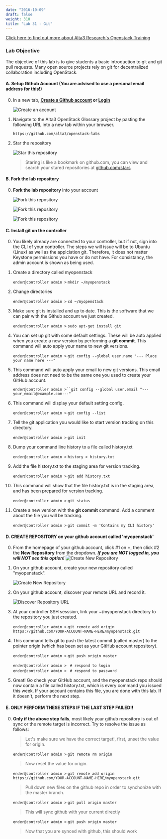 ```yaml
---
date: "2016-10-09"
draft: false
weight: 310 
title: "Lab 31 - Git"
---
```

[Click here to find out more about Alta3 Research's Openstack Training](https://alta3.com/courses/openstack)

### Lab Objective

The objective of this lab is to give students a basic introduction to git and git pull requests.  Many open source projects rely on git for decentralized collaboration including OpenStack.

#### A. Setup Github Account (You are advised to use a personal email address for this!)

0. In a new tab, **[Create a Github account](https://github.com/join) or [Login](https://github.com/login)**

    ![Create an account](https://i.imgur.com/uTDaD5s.png)

0. Navigate to the Alta3 OpenStack Glossary project by pasting the following URL into a new tab within your browser.

    `https://github.com/alta3/openstack-labs`      

0. Star the repository

    ![Star this repository](https://i.imgur.com/LLAQVg7.png)

    > Staring is like a bookmark on github.com,  you can view and search your stared repositories at [github.com/stars](github.com/stars)

#### B. Fork the lab repository

0. **Fork the lab repository** into your account

    ![Fork this repository](https://i.imgur.com/JJc2Dht.png)

    ![Fork this repository](https://i.imgur.com/S9iDb2e.png)

    ![Fork this repository](https://i.imgur.com/Ro71WF6.png)

#### C. Install git on the controller

0. You likely already are connected to your controller, but if not, sign into the CLI of your controller. The steps we will issue will be to Ubuntu (Linux) as well as the applciation git. Therefore, it does not matter Keystone permissions you have or do not have. For consistancy, the admin account is shown as being used.

0. Create a directory called myopenstack

    `ender@controller admin >` `mkdir ~/myopenstack`

0. Change directories

    `ender@controller admin >` `cd ~/myopenstack`

0. Make sure git is installed and up to date. This is the software that we can pair with the Github account we just created.

    `ender@controller admin >` `sudo apt-get install git`

0. You can set up git with some default settings. These will be auto applied when you create a new version by performing a **git commit**. This command will auto apply your name to new git versions.

    `ender@controller admin >` `git config --global user.name "--- Place your name here ---"`

0. This command will auto apply your email to new git versions. This email address does not need to be the same one you used to create your GitHub account.

    `ender@controller admin >``git config --global user.email "---your_email@example.com---"`

0. This command will display your default setting config.

    `ender@controller admin >` `git config --list`

0. Tell the git application you would like to start version tracking on this directory.

    `ender@controller admin >` `git init`

0. Dump your command line history to a file called history.txt

    `ender@controller admin >` `history > history.txt`
    
0. Add the file history.txt to the staging area for version tracking.
    
    `ender@controller admin >` `git add history.txt`
    
0. This command will show that the file history.txt is in the staging area, and has been prepared for version tracking.

    `ender@controller admin >` `git status`
    
0. Create a new version with the **git commit** command. Add a comment about the file you will be tracking.

    `ender@controller admin >` `git commit -m 'Contains my CLI history'`

#### D. CREATE REPOSITORY on your github account called 'myopenstack'

0. From the homepage of your github account, click #1 on **+**, then click #2 the **New Repository** from the dropdown. ***If you are NOT logged in, you will NOT see this option!***
    ![Create New Repository](https://i.imgur.com/t4EBwol.png)

0. On your github account, create your new repository called "myopenstack".
 
    ![Create New Repository](https://i.imgur.com/VbWc0uW.png)

0. On your github account, discover your remote URL and record it.

    ![Discover Repository URL](https://i.imgur.com/5vA6Fag.png)

0. At your controller SSH sesssion, link your ~/myopenstack directory to the repository you just created.

    `ender@controller admin >` `git remote add origin https://github.com/YOUR-ACCOUNT-NAME-HERE/myopenstack.git`

0. This command tells git to push the latest commit (called master) to the pointer origin (which has been set as your GitHub account repository).

    `ender@controller admin >` `git push origin master`

    `ender@controller admin >` ` # respond to login`  
    `ender@controller admin >` ` # respond to password`

0. Great! Go check your GitHub account, and the myopenstack repo should now contain a file called history.txt, which is every command you issued this week. If your account contains this file, you are done with this lab. If it doesn't, perform the next step.

#### E. ONLY PERFORM THESE STEPS IF THE LAST STEP FAILED!!

0. **Only if the above step fails**, most likely your github repository is out of sync or the remote target is incorrect. Try to resolve the issue as follows:

    > Let's make sure we have the correct target!, first, unset the value for origin.  

    `ender@controller admin >` `git remote rm origin`
    
    > Now reset the value for origin.

    `ender@controller admin >` `git remote add origin https://github.com/YOUR-ACCOUNT-NAME-HERE/myopenstack.git`  

    > Pull down new files on the github repo in order to synchonize with the master branch.  

    `ender@controller admin >` `git pull origin master`

    > This will sync github with your current directly

    `ender@controller admin >` `git push origin master`

    > Now that you are synced with github, this should work
